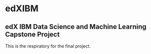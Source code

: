 # edXIBM
## edX IBM Data Science and Machine Learning Capstone Project
This is the respiratory for the final project.
